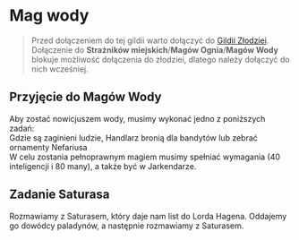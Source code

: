 # Mag wody

> Przed dołączeniem do tej gildii warto dołączyć do [Gildii Złodziei](sekcje/gildie_poboczne/gildia_zlodziei.md).  
> Dołączenie do **Strażników miejskich**/**Magów Ognia**/**Magów Wody** blokuje możliwość dołączenia do złodziei, dlatego należy dołączyć do nich wcześniej.

## Przyjęcie do Magów Wody

Aby zostać nowicjuszem wody, musimy wykonać jedno z poniższych zadań:  
Gdzie są zaginieni ludzie, Handlarz bronią dla bandytów lub zebrać ornamenty Nefariusa  
W celu zostania pełnoprawnym magiem musimy spełniać wymagania (40 inteligencji i 80 many), a także być w Jarkendarze.

## Zadanie Saturasa

Rozmawiamy z Saturasem, który daje nam list do Lorda Hagena. Oddajemy go dowódcy paladynów, a następnie rozmawiamy z Saturasem.
